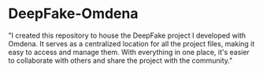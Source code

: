 # DeepFake-Omdena
"I created this repository to house the DeepFake project I developed with Omdena. It serves as a centralized location for all the project files, making it easy to access and manage them. With everything in one place, it's easier to collaborate with others and share the project with the community."
